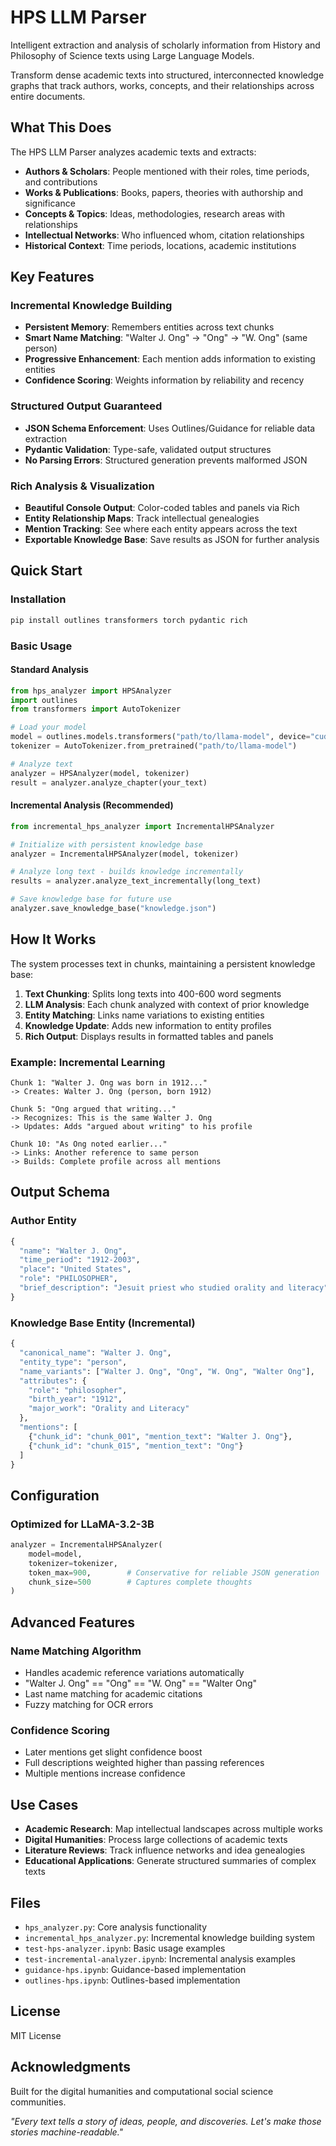 # HPS LLM Parser

Intelligent extraction and analysis of scholarly information from History and Philosophy of Science texts using Large Language Models.

Transform dense academic texts into structured, interconnected knowledge graphs that track authors, works, concepts, and their relationships across entire documents.

## What This Does

The HPS LLM Parser analyzes academic texts and extracts:

- **Authors & Scholars**: People mentioned with their roles, time periods, and contributions
- **Works & Publications**: Books, papers, theories with authorship and significance  
- **Concepts & Topics**: Ideas, methodologies, research areas with relationships
- **Intellectual Networks**: Who influenced whom, citation relationships
- **Historical Context**: Time periods, locations, academic institutions

## Key Features

### Incremental Knowledge Building
- **Persistent Memory**: Remembers entities across text chunks
- **Smart Name Matching**: "Walter J. Ong" -> "Ong" -> "W. Ong" (same person)
- **Progressive Enhancement**: Each mention adds information to existing entities
- **Confidence Scoring**: Weights information by reliability and recency

### Structured Output Guaranteed
- **JSON Schema Enforcement**: Uses Outlines/Guidance for reliable data extraction
- **Pydantic Validation**: Type-safe, validated output structures
- **No Parsing Errors**: Structured generation prevents malformed JSON

### Rich Analysis & Visualization
- **Beautiful Console Output**: Color-coded tables and panels via Rich
- **Entity Relationship Maps**: Track intellectual genealogies  
- **Mention Tracking**: See where each entity appears across the text
- **Exportable Knowledge Base**: Save results as JSON for further analysis

## Quick Start

### Installation
```bash
pip install outlines transformers torch pydantic rich
```

### Basic Usage

#### Standard Analysis
```python
from hps_analyzer import HPSAnalyzer
import outlines
from transformers import AutoTokenizer

# Load your model
model = outlines.models.transformers("path/to/llama-model", device="cuda")
tokenizer = AutoTokenizer.from_pretrained("path/to/llama-model")

# Analyze text
analyzer = HPSAnalyzer(model, tokenizer)
result = analyzer.analyze_chapter(your_text)
```

#### Incremental Analysis (Recommended)
```python
from incremental_hps_analyzer import IncrementalHPSAnalyzer

# Initialize with persistent knowledge base
analyzer = IncrementalHPSAnalyzer(model, tokenizer)

# Analyze long text - builds knowledge incrementally
results = analyzer.analyze_text_incrementally(long_text)

# Save knowledge base for future use
analyzer.save_knowledge_base("knowledge.json")
```

## How It Works

The system processes text in chunks, maintaining a persistent knowledge base:

1. **Text Chunking**: Splits long texts into 400-600 word segments
2. **LLM Analysis**: Each chunk analyzed with context of prior knowledge
3. **Entity Matching**: Links name variations to existing entities
4. **Knowledge Update**: Adds new information to entity profiles
5. **Rich Output**: Displays results in formatted tables and panels

### Example: Incremental Learning

```
Chunk 1: "Walter J. Ong was born in 1912..."
-> Creates: Walter J. Ong (person, born 1912)

Chunk 5: "Ong argued that writing..."  
-> Recognizes: This is the same Walter J. Ong
-> Updates: Adds "argued about writing" to his profile

Chunk 10: "As Ong noted earlier..."
-> Links: Another reference to same person
-> Builds: Complete profile across all mentions
```

## Output Schema

### Author Entity
```python
{
  "name": "Walter J. Ong",
  "time_period": "1912-2003", 
  "place": "United States",
  "role": "PHILOSOPHER",
  "brief_description": "Jesuit priest who studied orality and literacy"
}
```

### Knowledge Base Entity (Incremental)
```python
{
  "canonical_name": "Walter J. Ong",
  "entity_type": "person",
  "name_variants": ["Walter J. Ong", "Ong", "W. Ong", "Walter Ong"],
  "attributes": {
    "role": "philosopher", 
    "birth_year": "1912",
    "major_work": "Orality and Literacy"
  },
  "mentions": [
    {"chunk_id": "chunk_001", "mention_text": "Walter J. Ong"},
    {"chunk_id": "chunk_015", "mention_text": "Ong"}
  ]
}
```

## Configuration

### Optimized for LLaMA-3.2-3B
```python
analyzer = IncrementalHPSAnalyzer(
    model=model,
    tokenizer=tokenizer,
    token_max=900,        # Conservative for reliable JSON generation
    chunk_size=500        # Captures complete thoughts
)
```

## Advanced Features

### Name Matching Algorithm
- Handles academic reference variations automatically
- "Walter J. Ong" == "Ong" == "W. Ong" == "Walter Ong"
- Last name matching for academic citations
- Fuzzy matching for OCR errors

### Confidence Scoring
- Later mentions get slight confidence boost
- Full descriptions weighted higher than passing references
- Multiple mentions increase confidence

## Use Cases

- **Academic Research**: Map intellectual landscapes across multiple works
- **Digital Humanities**: Process large collections of academic texts
- **Literature Reviews**: Track influence networks and idea genealogies
- **Educational Applications**: Generate structured summaries of complex texts

## Files

- `hps_analyzer.py`: Core analysis functionality
- `incremental_hps_analyzer.py`: Incremental knowledge building system
- `test-hps-analyzer.ipynb`: Basic usage examples
- `test-incremental-analyzer.ipynb`: Incremental analysis examples
- `guidance-hps.ipynb`: Guidance-based implementation
- `outlines-hps.ipynb`: Outlines-based implementation

## License

MIT License

## Acknowledgments

Built for the digital humanities and computational social science communities.

*"Every text tells a story of ideas, people, and discoveries. Let's make those stories machine-readable."*